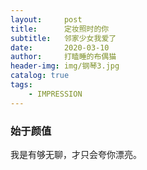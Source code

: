 ```yaml
---
layout:     post
title:      定妆照时的你
subtitle:   邻家少女我爱了
date:       2020-03-10
author:     打瞌睡的布偶猫
header-img: img/钢琴3.jpg
catalog: true
tags:
    - IMPRESSION
---
```


### 始于颜值
我是有够无聊，才只会夸你漂亮。

